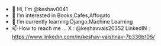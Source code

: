 - 👋 Hi, I’m @keshav0041
- 👀 I’m interested in Books,Cafes,Affogato
- 🌱 I’m currently learning Django,Machine Learning
- 📫 How to reach me ... X : @keshavvais20352  LinkedIN : https://www.linkedin.com/in/keshav-vaishnav-7b336b106/

<!---
keshav0041/keshav0041 is a ✨ special ✨ repository because its `README.md` (this file) appears on your GitHub profile.
You can click the Preview link to take a look at your changes.
--->
